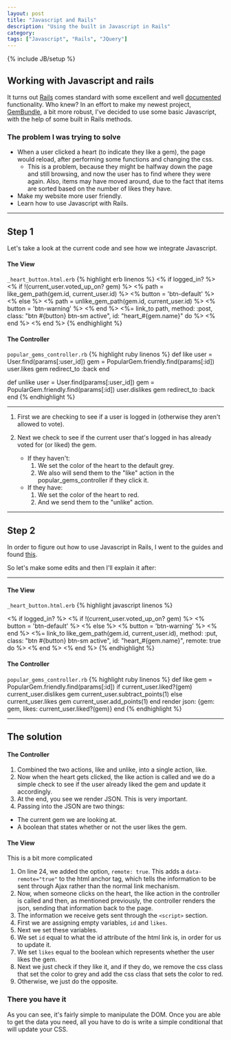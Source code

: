```yaml
---
layout: post
title: "Javascript and Rails"
description: "Using the built in Javascript in Rails"
category: 
tags: ["Javascript", "Rails", "JQuery"]
---
```

{% include JB/setup %}

## Working with Javascript and rails

It turns out [Rails](http://rubyonrails.org/) comes standard with some excellent and well [documented](http://guides.rubyonrails.org/) functionality. Who knew? In an effort to make my newest project, [GemBundle](http://www.gembundle.com), a bit more robust, I've decided to use some basic Javascript, with the help of some built in Rails methods.

### The problem I was trying to solve
* When a user clicked a heart (to indicate they like a gem), the page would reload, after performing some functions and changing the css.
    * This is a problem, because they might be halfway down the page and still browsing, and now the user has to find where they were again. Also, items may have moved around, due to the fact that items are sorted based on the number of likes they have.
* Make my website more user friendly.
* Learn how to use Javascript with Rails.

---------

## Step 1

Let's take a look at the current code and see how we integrate Javascript.

#### The View
`_heart_button.html.erb`
{% highlight erb linenos %}
<% if logged_in? %>
  <% if !(current_user.voted_up_on? gem) %>
    <% path = like_gem_path(gem.id, current_user.id) %>
    <% button = 'btn-default' %>
  <% else %>
    <% path = unlike_gem_path(gem.id, current_user.id) %>
    <% button = 'btn-warning' %>
  <% end %>
  <%= link_to path, method: :post, class: "btn #{button} btn-sm active", id: "heart_#{gem.name}" do %>
    <span class="glyphicon glyphicon-heart"></span>
    <input type="hidden" value="<%= gem.id %>" name="popular_gem_id">
    <input type="hidden" value="<%= current_user.id %>" name="user_id">
  <% end %>
<% end %>
{% endhighlight %}

#### The Controller
`popular_gems_controller.rb`
{% highlight ruby linenos %}
def like
    user = User.find(params[:user_id])
    gem = PopularGem.friendly.find(params[:id])
    user.likes gem
    redirect_to :back
  end

def unlike
    user = User.find(params[:user_id])
    gem = PopularGem.friendly.find(params[:id])
    user.dislikes gem
    redirect_to :back
end
{% endhighlight %}

---------
1. First we are checking to see if a user is logged in (otherwise they aren't allowed to vote).
2. Next we check to see if the current user that's logged in has already voted for (or liked) the gem.
    
    * If they haven't:
      1. We set the color of the heart to the default grey.
      2. We also will send them to the "like" action in the popular_gems_controller if they click it.
    * If they have:
      1. We set the color of the heart to red.
      2. And we send them to the "unlike" action.
      
---------

## Step 2

In order to figure out how to use Javascript in Rails, I went to the guides and found [this](http://guides.rubyonrails.org/working_with_javascript_in_rails.html#server-side-concerns). 

So let's make some edits and then I'll explain it after:

----------

#### The View
`_heart_button.html.erb`
{% highlight javascript linenos %}
<script>
  $(function() {
    return $("a[data-remote]").on("ajax:success", function(e, data, status, xhr) {
      var id, likes;
      id = "heart_" + data.gem.name;
      likes = data.likes;
      if (likes) {
        $("#" + id).removeClass("btn-default");
        $("#" + id).addClass("btn-warning");
      } else {
        $("#" + id).removeClass("btn-warning");
        $("#" + id).addClass("btn-default");
      }
    });
  });
</script>

<% if logged_in? %>
  <% if !(current_user.voted_up_on? gem) %>
    <% button = 'btn-default' %>
  <% else %>
    <% button = 'btn-warning' %>
  <% end %>
  <%= link_to like_gem_path(gem.id, current_user.id), method: :put, class: "btn #{button} btn-sm active", id: "heart_#{gem.name}", remote: true do %>
    <span class="glyphicon glyphicon-heart"></span>
    <input type="hidden" value="<%= gem.id %>" name="popular_gem_id">
    <input type="hidden" value="<%= current_user.id %>" name="user_id">
  <% end %>
<% end %>
{% endhighlight %}

#### The Controller
`popular_gems_controller.rb`
{% highlight ruby linenos %}
def like
  gem = PopularGem.friendly.find(params[:id])
  if current_user.liked?(gem)
    current_user.dislikes gem
    current_user.subtract_points(1)
  else
    current_user.likes gem
    current_user.add_points(1)
  end
  render json: {gem: gem, likes: current_user.liked?(gem)}
end
{% endhighlight %}

-----------

## The solution

#### The Controller
1. Combined the two actions, like and unlike, into a single action, like.
2. Now when the heart gets clicked, the like action is called and we do a simple check to see if the user already liked the gem and update it accordingly.
3. At the end, you see we render JSON. This is very important.
4. Passing into the JSON are two things:
 * The current gem we are looking at.
 * A boolean that states whether or not the user likes the gem.

#### The View
This is a bit more complicated
1. On line 24, we added the option, `remote: true`. This adds a `data-remote="true"` to the html anchor tag, which tells the information to be sent through Ajax rather than the normal link mechanism.
2. Now, when someone clicks on the heart, the like action in the controller is called and then, as mentioned previously, the controller renders the json, sending that information back to the page.
3. The information we receive gets sent through the `<script>` section.
4. First we are assigning empty variables, `id` and `likes`.
5. Next we set these variables.
6. We set `id` equal to what the id attribute of the html link is, in order for us to update it.
7. We set `likes` equal to the boolean which represents whether the user likes the gem.
8. Next we just check if they like it, and if they do, we remove the css class that set the color to grey and add the css class that sets the color to red.
9. Otherwise, we just do the opposite.


### There you have it

As you can see, it's fairly simple to manipulate the DOM. 
Once you are able to get the data you need, all you have to do is write a simple conditional that will update your CSS.